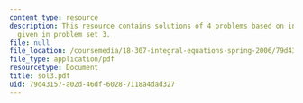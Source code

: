 ```yaml
---
content_type: resource
description: This resource contains solutions of 4 problems based on integral equations
  given in problem set 3.
file: null
file_location: /coursemedia/18-307-integral-equations-spring-2006/79d43157a02d46df60287118a4dad327_sol3.pdf
file_type: application/pdf
resourcetype: Document
title: sol3.pdf
uid: 79d43157-a02d-46df-6028-7118a4dad327
---
```

